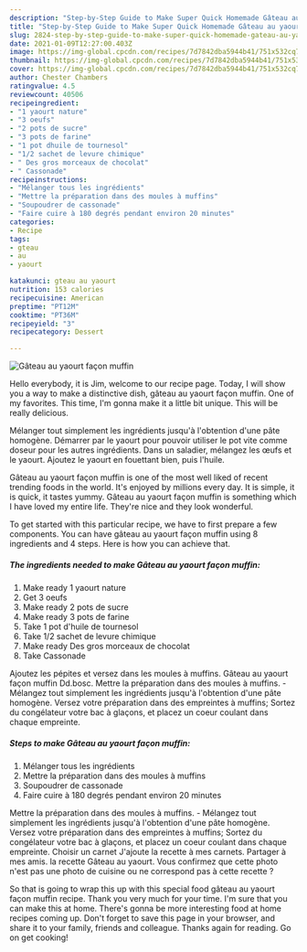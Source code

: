 ```yaml
---
description: "Step-by-Step Guide to Make Super Quick Homemade Gâteau au yaourt façon muffin"
title: "Step-by-Step Guide to Make Super Quick Homemade Gâteau au yaourt façon muffin"
slug: 2824-step-by-step-guide-to-make-super-quick-homemade-gateau-au-yaourt-facon-muffin
date: 2021-01-09T12:27:00.403Z
image: https://img-global.cpcdn.com/recipes/7d7842dba5944b41/751x532cq70/gateau-au-yaourt-facon-muffin-photo-principale-de-la-recette.jpg
thumbnail: https://img-global.cpcdn.com/recipes/7d7842dba5944b41/751x532cq70/gateau-au-yaourt-facon-muffin-photo-principale-de-la-recette.jpg
cover: https://img-global.cpcdn.com/recipes/7d7842dba5944b41/751x532cq70/gateau-au-yaourt-facon-muffin-photo-principale-de-la-recette.jpg
author: Chester Chambers
ratingvalue: 4.5
reviewcount: 40506
recipeingredient:
- "1 yaourt nature"
- "3 oeufs"
- "2 pots de sucre"
- "3 pots de farine"
- "1 pot dhuile de tournesol"
- "1/2 sachet de levure chimique"
- " Des gros morceaux de chocolat"
- " Cassonade"
recipeinstructions:
- "Mélanger tous les ingrédients"
- "Mettre la préparation dans des moules à muffins"
- "Soupoudrer de cassonade"
- "Faire cuire à 180 degrés pendant environ 20 minutes"
categories:
- Recipe
tags:
- gteau
- au
- yaourt

katakunci: gteau au yaourt 
nutrition: 153 calories
recipecuisine: American
preptime: "PT12M"
cooktime: "PT36M"
recipeyield: "3"
recipecategory: Dessert

---
```



![Gâteau au yaourt façon muffin](https://img-global.cpcdn.com/recipes/7d7842dba5944b41/751x532cq70/gateau-au-yaourt-facon-muffin-photo-principale-de-la-recette.jpg)

Hello everybody, it is Jim, welcome to our recipe page. Today, I will show you a way to make a distinctive dish, gâteau au yaourt façon muffin. One of my favorites. This time, I'm gonna make it a little bit unique. This will be really delicious.

Mélanger tout simplement les ingrédients jusqu&#39;à l&#39;obtention d&#39;une pâte homogène. Démarrer par le yaourt pour pouvoir utiliser le pot vite comme doseur pour les autres ingrédients. Dans un saladier, mélangez les œufs et le yaourt. Ajoutez le yaourt en fouettant bien, puis l&#39;huile.

Gâteau au yaourt façon muffin is one of the most well liked of recent trending foods in the world. It's enjoyed by millions every day. It is simple, it is quick, it tastes yummy. Gâteau au yaourt façon muffin is something which I have loved my entire life. They're nice and they look wonderful.


To get started with this particular recipe, we have to first prepare a few components. You can have gâteau au yaourt façon muffin using 8 ingredients and 4 steps. Here is how you can achieve that.

<!--inarticleads1-->

##### The ingredients needed to make Gâteau au yaourt façon muffin:

1. Make ready 1 yaourt nature
1. Get 3 oeufs
1. Make ready 2 pots de sucre
1. Make ready 3 pots de farine
1. Take 1 pot d&#39;huile de tournesol
1. Take 1/2 sachet de levure chimique
1. Make ready  Des gros morceaux de chocolat
1. Take  Cassonade


Ajoutez les pépites et versez dans les moules à muffins. Gâteau au yaourt façon muffin Dd.bosc. Mettre la préparation dans des moules à muffins. - Mélangez tout simplement les ingrédients jusqu&#39;à l&#39;obtention d&#39;une pâte homogène. Versez votre préparation dans des empreintes à muffins; Sortez du congélateur votre bac à glaçons, et placez un coeur coulant dans chaque empreinte. 

<!--inarticleads2-->

##### Steps to make Gâteau au yaourt façon muffin:

1. Mélanger tous les ingrédients
1. Mettre la préparation dans des moules à muffins
1. Soupoudrer de cassonade
1. Faire cuire à 180 degrés pendant environ 20 minutes


Mettre la préparation dans des moules à muffins. - Mélangez tout simplement les ingrédients jusqu&#39;à l&#39;obtention d&#39;une pâte homogène. Versez votre préparation dans des empreintes à muffins; Sortez du congélateur votre bac à glaçons, et placez un coeur coulant dans chaque empreinte. Choisir un carnet J&#39;ajoute la recette à mes carnets. Partager à mes amis. la recette Gâteau au yaourt. Vous confirmez que cette photo n&#39;est pas une photo de cuisine ou ne correspond pas à cette recette ? 

So that is going to wrap this up with this special food gâteau au yaourt façon muffin recipe. Thank you very much for your time. I'm sure that you can make this at home. There's gonna be more interesting food at home recipes coming up. Don't forget to save this page in your browser, and share it to your family, friends and colleague. Thanks again for reading. Go on get cooking!
